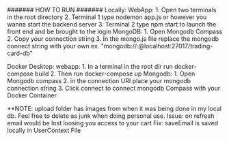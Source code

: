 ####### HOW TO RUN #######
Locally:
    WebApp:
        1. Open two terminals in the root directory
        2. Terminal 1 type nodemon app.js or however you wanna start the backend server
        3. Terminal 2 type npm start to launch the front end and be brought to the login
    MongoDB:
        1. Open Mongodb Compass
        2. Copy your connection string
        3. In the mongo.js file replace the mongodb connect string with your own ex. "mongodb://<user>:<passord>@localhost:27017/trading-card-db"


Docker Desktop:
    webapp:
        1. In a terminal in the root dir run docker-compose build
        2. Then run docker-compose up
    Mongodb:
        1. Open Mongodb compass
        2. in the connection URI place your mongodb connection string
        3. Click connect to connect mongodb Compass with your Docker Container

**NOTE: upload folder has images from when it was being done in my local db. Feel free to delete as junk when doing personal use.
Issue: on refresh email would be lost loosing you access to your cart
Fix: saveEmail is saved locally in UserContext File